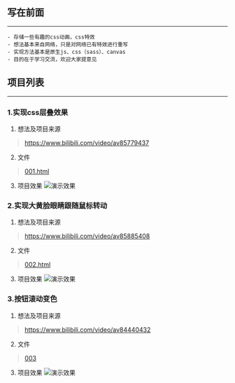 ## 写在前面
---
    - 存储一些有趣的css动画，css特效
    - 想法基本来自网络，只是对网络已有特效进行重写
    - 实现方法基本是原生js、css（sass）、canvas
    - 目的在于学习交流，欢迎大家提意见
## 项目列表
---
### 1.实现css层叠效果
1. 想法及项目来源

> https://www.bilibili.com/video/av85779437

2. 文件

> [001.html](https://github.com/chenxu2656/css-project/blob/master/001.html)

3. 项目效果
![演示效果](http://image.qianduan.ltd/001.gif)

### 2.实现大黄脸眼睛跟随鼠标转动
1. 想法及项目来源
> https://www.bilibili.com/video/av85885408

2. 文件

> [002.html](https://github.com/chenxu2656/css-project/blob/master/002.html)

3. 项目效果
![演示效果](http://image.qianduan.ltd/002.gif)

### 3.按钮滚动变色
1. 想法及项目来源
> https://www.bilibili.com/video/av84440432

2. 文件

> [003](https://github.com/chenxu2656/css-project/blob/master/003)

3. 项目效果
![演示效果](http://files.qianduan.ltd/003.gif)